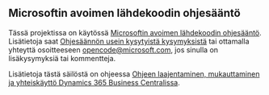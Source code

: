 ## <a name="microsoft-open-source-code-of-conduct"></a>Microsoftin avoimen lähdekoodin ohjesääntö

Tässä projektissa on käytössä [Microsoftin avoimen lähdekoodin ohjesääntö](https://opensource.microsoft.com/codeofconduct/).
Lisätietoja saat [Ohjesäännön usein kysytyistä kysymyksistä](https://opensource.microsoft.com/codeofconduct/faq/) tai ottamalla yhteyttä osoitteeseen  [opencode@microsoft.com](mailto:opencode@microsoft.com), jos sinulla on lisäkysymyksiä tai kommentteja.

Lisätietoja tästä säilöstä on ohjeessa [Ohjeen laajentaminen, mukauttaminen ja yhteiskäyttö Dynamics 365 Business Centralissa](https://learn.microsoft.com/dynamics365/business-central/dev-itpro/help/contributor-guide).
